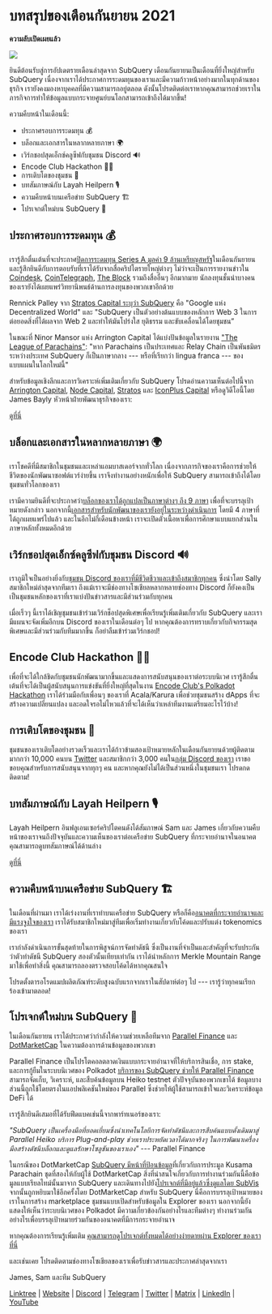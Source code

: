 # บทสรุปของเดือนกันยายน 2021

**ความลับเปิดเผยแล้ว**

![](https://miro.medium.com/max/700/1*nU7PnYFMR6MMBfccYE_Ujg.png)

ยินดีต้อนรับสู่การอัปเดตรายเดือนล่าสุดจาก SubQuery เดือนกันยายนเป็นเดือนที่ยิ่งใหญ่สำหรับ SubQuery เนื่องจากเราได้ประกาศการระดมทุนของเราและมีความก้าวหน้าอย่างมากในทุกด้านของธุรกิจ เรายังคงมองหาบุคคลที่มีความสามารถอยู่ตลอด ดังนั้นโปรดติดต่อเราหากคุณสามารถช่วยเราในภารกิจการทำให้ข้อมูลแบบกระจายศูนย์บนโลกสามารถเข้าถึงได้มากขึ้น!

ความคืบหน้าในเดือนนี้:

- ประกาศรอบการระดมทุน 💰
- บล็อกและเอกสารในหลากหลายภาษา 🌍
- เวิร์กชอปสุดเอ็กซ์คลูซีฟกับชุมชน Discord 🔊
- Encode Club Hackathon 👩‍🎓
- การเติบโตของชุมชน 🚀
- บทสัมภาษณ์กับ Layah Heilpern 🎙
- ความคืบหน้าบนเครือข่าย SubQuery 🏗
- โปรเจกต์ใหม่บน SubQuery 🤝

## ประกาศรอบการระดมทุน 💰

เรารู้สึกตื่นเต้นที่จะประกาศ[ปิดการระดมทุน Series A มูลค่า 9 ล้านเหรียญสหรัฐ](https://subquery.medium.com/series-a-1abed6c1c2af)ในเดือนกันยายน และรู้สึกยินดีกับการตอบรับที่เราได้รับจากสื่อคริปโตรายใหญ่ต่างๆ ไม่ว่าจะเป็นการรายงานข่าวใน [Coindesk](https://www.coindesk.com/business/2021/09/08/subquery-gets-9m-in-series-a-to-improve-access-to-blockchain-data-on-polkadot/), [CoinTelegraph](https://cointelegraph.com/news/subquery-raises-9m-for-polkadot-data-protocol), [The Block](https://www.theblockcrypto.com/post/116915/subquery-indexing-protocol-polkadot-funding-saft) รวมถึงสื่ออื่นๆ อีกมากมาย นักลงทุนชั้นนำบางคนของเรายังได้เผยแพร่วิทยานิพนธ์ด้านการลงทุนของพวกเขาอีกด้วย

Rennick Palley จาก [Stratos Capital ระบุว่า SubQuery](https://medium.com/stratos-technologies/the-google-of-the-decentralized-world-our-investment-in-subquery-e6e7d949b00a) คือ "Google แห่ง Decentralized World" และ "SubQuery เป็นตัวอย่างต้นแบบของหลักการ Web 3 ในการต่อยอดสิ่งที่ได้ผลจาก Web 2 และทำให้มันโปร่งใส ยุติธรรม และขับเคลื่อนได้โดยชุมชน”

ในขณะที่ Ninor Mansor แห่ง Arrington Capital ได้แบ่งปันข้อมูลในรายงาน ["The League of Parachains"](https://arringtonxrpcapital.com/2021/09/17/the-league-of-parachains-polkadot/): "หาก Parachains เป็นประเทศและ Relay Chain เป็นพันธมิตรระหว่างประเทศ SubQuery ก็เป็นภาษากลาง --- หรือที่เรียกว่า lingua franca --- ของแบบแผนในโลกใหม่นี้"

สำหรับข้อมูลเชิงลึกและการวิเคราะห์เพิ่มเติมเกี่ยวกับ SubQuery โปรดอ่านความเห็นต่อไปนี้จาก [Arrington Capital](https://arringtonxrpcapital.com/2021/09/08/building-the-multi-chain-world-announcing-our-investment-into-subquery/), [Node Capital](https://www.node.capital/blog-posts/a-subquery-to-supercharge-your-insights), [Stratos](https://medium.com/stratos-technologies/the-google-of-the-decentralized-world-our-investment-in-subquery-e6e7d949b00a) และ [IconPlus Capital](https://medium.com/@iconpluscapital/understanding-the-aggregation-of-data-in-subquery-network-investment-thesis-90fe8f6b7abe) หรือดูวิดีโอนี้โดย James Bayly หัวหน้าฝ่ายพัฒนาธุรกิจของเรา:

[ดูที่นี่](https://youtu.be/NRn3E-ERIds)

## บล็อกและเอกสารในหลากหลายภาษา 🌍

เราโชคดีที่มีสมาชิกในชุมชนและเหล่าแอมบาสเดอร์จากทั่วโลก เนื่องจากภารกิจของเราคือการช่วยให้ชีวิตของนักพัฒนาซอฟต์แวร์ง่ายขึ้น เราจึงทำงานอย่างหนักเพื่อให้ SubQuery สามารถเข้าถึงได้โดยชุมชนทั่วโลกของเรา

เรามีความยินดีที่จะประกาศว่า[บล็อกของเราได้ถูกแปลเป็นภาษาต่างๆ ถึง 9 ภาษา](https://blog.subquery.network/) เพื่อที่จะบรรลุเป้าหมายดังกล่าว นอกจากนี้[เอกสารสำหรับนักพัฒนาของเรายังอยู่ในระหว่างดำเนินการ](https://doc.subquery.network/) โดยมี 4 ภาษาที่ได้ถูกเผยแพร่ไปแล้ว และในอีกไม่กี่เดือนข้างหน้า เราจะเปิดตัวเนื้อหาเพื่อการศึกษาแบบแยกส่วนในภาษาหลักทั้งหมดอีกด้วย

## เวิร์กชอปสุดเอ็กซ์คลูซีฟกับชุมชน Discord 🔊

เราภูมิใจเป็นอย่างยิ่งกับ[ชุมชน Discord ของเราที่มีชีวิตชีวาและเข้าถึงสมาชิกทุกคน](https://discord.com/invite/subquery) ซึ่งนำโดย Sally สมาชิกใหม่ล่าสุดจากทีมเรา ถึงแม้เราจะมีช่องทางโซเชียลหลากหลายช่องทาง Discord ก็ยังคงเป็นเป็นชุมชนหลักของเราที่เราแบ่งปันข่าวสารและมีส่วนร่วมกับทุกคน

เมื่อเร็วๆ นี้เราได้เชิญชุมชนเข้าร่วมเวิร์กช็อปสุดพิเศษเพื่อเรียนรู้เพิ่มเติมเกี่ยวกับ SubQuery และเรามีแผนจะจัดเพิ่มอีกบน Discord ของเราในเดือนต่อๆ ไป หากคุณต้องการทราบเกี่ยวกับกิจกรรมสุดพิเศษและมีส่วนร่วมกับทีมมากขึ้น ก็อย่าลืมเข้าร่วมเวิร์กชอป!

## Encode Club Hackathon 👩‍🎓

เพื่อที่จะได้ใกล้ชิดกับชุมชนนักพัฒนามากขึ้นและแสดงการสนับสนุนของเราต่อระบบนิเวศ เรารู้สึกตื่นเต้นที่จะได้เป็นผู้สนับสนุนการแข่งขันที่ยิ่งใหญ่ที่สุดในงาน [Encode Club's Polkadot Hackathon](https://medium.com/encode-club/polkadot-hack-challenges-7cfeba1a4c0e) เราได้ร่วมมือกับเพื่อนๆ ของเราที่ Acala/Karura เพื่อช่วยชุมชนสร้าง dApps ที่จะสร้างความเปลี่ยนแปลง และอดใจรอไม่ไหวแล้วที่จะได้เห็นว่าเหล่าทีมงานเตรียมอะไรไว้บ้าง!

## การเติบโตของชุมชน 🚀

ชุมชนของเราเติบโตอย่างรวดเร็วและเราได้ก้าวข้ามสองเป้าหมายหลักในเดือนกันยายนด้วยผู้ติดตามมากกว่า 10,000 คนบน [Twitter](https://twitter.com/SubQueryNetwork) และสมาชิกกว่า 3,000 คนใน[กลุ่ม Discord ของเรา](https://discord.com/invite/subquery) เราขอขอบคุณสำหรับการสนับสนุนจากทุกๆ คน และหากคุณยังไม่ได้เป็นส่วนหนึ่งในชุมชนเรา โปรดกดติดตาม!

## บทสัมภาษณ์กับ Layah Heilpern 🎙

Layah Heilpern อินฟลูเอนเซอร์คริปโตคนดังได้สัมภาษณ์ Sam และ James เกี่ยวกับความคืบหน้าของเราจนถึงปัจจุบันและความเห็นของเราต่อเครือข่าย SubQuery ที่กระจายอำนาจในอนาคต คุณสามารถดูบทสัมภาษณ์ได้ด้านล่าง

[ดูที่นี่](https://youtu.be/WApnpFjEofg)

## ความคืบหน้าบนเครือข่าย SubQuery 🏗

ในเดือนที่ผ่านมา เราได้เร่งงานที่เราทำบนเครือข่าย SubQuery หรือก็คือ[อนาคตที่กระจายอำนาจและมีแรงจูงใจของเรา](https://subquery.medium.com/the-subquery-network-a-summary-46cde0acb010) เราได้รับสมาชิกใหม่มาสู่ทีมเพื่อเริ่มทำงานเกี่ยวกับโค้ดและปรับแต่ง tokenomics ของเรา

เรากำลังดำเนินการขั้นสุดท้ายในการพิสูจน์การจัดทำดัชนี ซึ่งเป็นงานที่จำเป็นและสำคัญที่จะรับประกันว่าตัวทำดัชนี SubQuery สองตัวนั้นเทียบเท่ากัน เราได้นำหลักการ Merkle Mountain Range มาใช้เพื่อทำสิ่งนี้ คุณสามารถลองตรวจสอบโค้ดได้หากคุณสนใจ

โปรดตั้งตารอโรดแมปผลิตภัณฑ์ระดับสูงฉบับแรกจากเราในสัปดาห์ต่อๆ ไป --- เรารู้ว่าทุกคนเรียกร้องเข้ามาตลอด!

## โปรเจกต์ใหม่บน SubQuery 🤝

ในเดือนกันยายน เราได้ประกาศว่ากำลังให้ความช่วยเหลือทีมจาก [Parallel Finance](https://parallel.fi/) และ [DotMarketCap](http://www.dotmarketcap.com/) ในความต้องการด้านข้อมูลของพวกเขา

Parallel Finance เป็นโปรโตคอลตลาดเงินแบบกระจายอำนาจที่ให้บริการสินเชื่อ, การ stake, และการกู้ยืมในระบบนิเวศของ Polkadot [บริการของ SubQuery ช่วยให้ Parallel Finance](https://subquery.medium.com/parallel-finance-is-creating-the-next-defi-platform-using-subquery-6fc1e366985a) สามารถจัดเก็บ, วิเคราะห์, และสืบค้นข้อมูลบน Heiko testnet ตัวปัจจุบันของพวกเขาได้ ข้อมูลบางส่วนนี้ถูกใช้โดยตรงในแอปพลิเคชันใหม่ของ Parallel ซึ่งช่วยให้ผู้ใช้สามารถเข้าใจและวิเคราะห์ข้อมูล DeFi ได้

เรารู้สึกยินดีเสมอที่ได้รับฟีดแบคเช่นนี้จากพาร์ทเนอร์ของเรา:

_"SubQuery เป็นเครื่องมือที่ยอดเยี่ยมซึ่งนำเทคโนโลยีการจัดทำดัชนีและการสืบค้นแบบดั้งเดิมมาสู่ Parallel Heiko บริการ Plug-and-play ช่วยเราประหยัดเวลาได้มากจริงๆ ในการพัฒนาเครื่องมือสร้างดัชนีบล็อกและดูแลรักษาโซลูชันของเราเอง"_ --- Parallel Finance

ในกรณีของ DotMarketCap [SubQuery มีหน้าที่ป้อนข้อมูล](https://subquery.medium.com/dotmarketcap-2-0-launches-with-support-from-subquery-and-subvis-ef85b5e0ee31)ที่เกี่ยวกับการประมูล Kusama Parachain ชุดที่สองให้กับผู้ใช้ DotMarketCap สิ่งที่น่าสนใจเกี่ยวกับการทำงานร่วมกันนี้คือข้อมูลแบบเรียลไทม์นั้นมาจาก SubQuery และเดินทางไปยัง[โปรเจกต์ที่มีอยู่แล้วซึ่งดูแลโดย SubVis](https://explorer.subquery.network/subquery/subvis-io/kusama-auction) จากนั้นถูกหยิบมาใช้อีกครั้งโดย DotMarketCap สำหรับ SubQuery นี่คือการบรรลุเป้าหมายของเราในการสร้าง marketplace ชุมชนแบบเปิดสำหรับข้อมูลใน Explorer ของเรา นอกจากนี้ยังแสดงให้เห็นว่าระบบนิเวศของ Polkadot มีความเกี่ยวข้องกันอย่างไรและทีมต่างๆ ทำงานร่วมกันอย่างไรเพื่อบรรลุเป้าหมายร่วมกันของอนาคตที่มีการกระจายอำนาจ

หากคุณต้องการเรียนรู้เพิ่มเติม [คุณสามารถดูโปรเจกต์ทั้งหมดได้อย่างง่ายดายผ่าน Explorer ของเราที่นี่](https://explorer.subquery.network/)

และเช่นเคย โปรดติดตามช่องทางโซเชียลของเราเพื่อรับข่าวสารและประกาศล่าสุดจากเรา

James, Sam และทีม SubQuery

[Linktree](https://linktr.ee/subquerynetwork) | [Website](https://subquery.network/) | [Discord](https://discord.com/invite/78zg8aBSMG) | [Telegram](https://t.me/subquerynetwork) | [Twitter](https://twitter.com/subquerynetwork) | [Matrix](https://matrix.to/#/#subquery:matrix.org) | [LinkedIn](https://www.linkedin.com/company/subquery) | [YouTube](https://www.youtube.com/channel/UCi1a6NUUjegcLHDFLr7CqLw)
